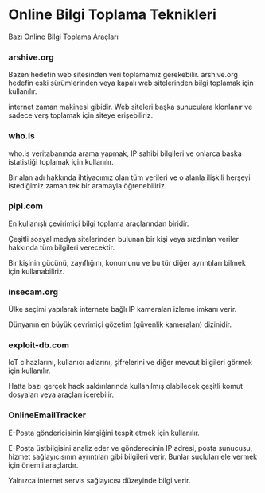 # Online Bilgi Toplama Teknikleri 
Bazı Online Bilgi Toplama Araçları
### arshive.org 
Bazen hedefin web sitesinden veri toplamamız gerekebilir. arshive.org hedefin eski sürümlerinden veya kapalı web sitelerinden bilgi toplamak için kullanılır.

internet zaman makinesi gibidir. Web siteleri başka sunuculara klonlanır ve sadece verş toplamak için siteye erişebiliriz.

### who.is
who.is veritabanında arama yapmak, IP sahibi bilgileri ve onlarca başka istatistiği toplamak için kullanılır.

Bir alan adı hakkında ihtiyacımız olan tüm verileri ve o alanla ilişkili herşeyi istediğimiz zaman tek bir aramayla öğrenebiliriz.

### pipl.com
En kullanışlı çevirimiçi bilgi toplama araçlarından biridir. 

Çeşitli sosyal medya sitelerinden bulunan bir kişi veya sızdırılan veriler hakkında tüm bilgileri verecektir.

Bir kişinin gücünü, zayıflığını, konumunu ve bu tür diğer ayrıntıları bilmek için kullanabiliriz.

### insecam.org
Ülke seçimi yapılarak internete bağlı IP kameraları izleme imkanı verir.

Dünyanın en büyük çevrimiçi gözetim (güvenlik kameraları) dizinidir.

### exploit-db.com
IoT cihazlarını, kullanıcı adlarını, şifrelerini ve diğer mevcut bilgileri görmek için kullanılır.

Hatta bazı gerçek hack saldırılarında kullanılmış olabilecek çeşitli komut dosyaları veya araçları içerebilir.

### OnlineEmailTracker
E-Posta göndericisinin kimşiğini tespit etmek için kullanılır. 

E-Posta üstbilgisini analiz eder ve gönderecinin IP adresi, posta sunucusu, hizmet sağlayıcısının ayrıntıları gibi bilgileri verir. Bunlar suçluları ele vermek için önemli araçlardır.

Yalnızca internet servis sağlayıcısı düzeyinde bilgi verir.


